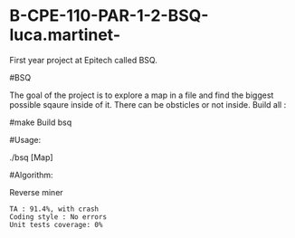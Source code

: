 # B-CPE-110-PAR-1-2-BSQ-luca.martinet-

First year project at Epitech called BSQ. 

#BSQ

The goal of the project is to explore a map in a file and find the biggest possible sqaure inside of it. There can be obsticles or not inside.
Build all :

#make
Build bsq

#Usage:

./bsq [Map]

#Algorithm:

Reverse miner


    TA : 91.4%, with crash
    Coding style : No errors
    Unit tests coverage: 0%
